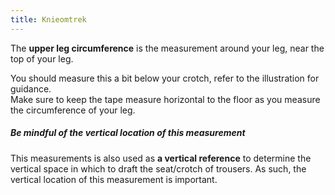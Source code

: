 ```yaml
---
title: Knieomtrek
---
```


The **upper leg circumference** is the measurement around your leg, near the top of your leg.

You should measure this a bit below your crotch, refer to the illustration for guidance.  
Make sure to keep the tape measure horizontal to the floor as you measure the circumference of your leg.

<Tip>

##### Be mindful of the vertical location of this measurement

This measurements is also used as **a vertical reference** to determine the vertical space in which to draft the seat/crotch of trousers. As such, the vertical location of this measurement is important.

</Tip>
